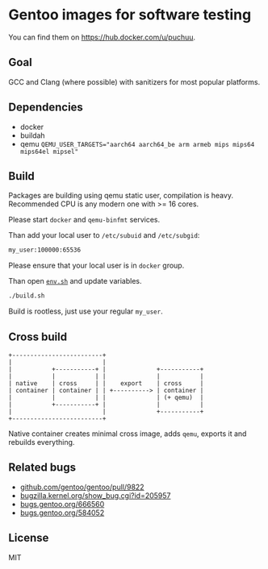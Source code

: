# Gentoo images for software testing

You can find them on https://hub.docker.com/u/puchuu.

## Goal

GCC and Clang (where possible) with sanitizers for most popular platforms.

## Dependencies

- docker
- buildah
- qemu `QEMU_USER_TARGETS="aarch64 aarch64_be arm armeb mips mips64 mips64el mipsel"`

## Build

Packages are building using qemu static user, compilation is heavy.
Recommended CPU is any modern one with >= 16 cores.

Please start `docker` and `qemu-binfmt` services.

Than add your local user to `/etc/subuid` and `/etc/subgid`:

```sh
my_user:100000:65536
```

Please ensure that your local user is in `docker` group.

Than open [`env.sh`](env.sh) and update variables.

```sh
./build.sh
```

Build is rootless, just use your regular `my_user`.

## Cross build

```
+-------------------------+
|                         |
|           +-----------+ |              +-----------+
|           |           | |              |           |
| native    | cross     | |    export    | cross     |
| container | container | | +----------> | container |
|           |           | |              | (+ qemu)  |
|           +-----------+ |              |           |
|                         |              +-----------+
+-------------------------+
```

Native container creates minimal cross image, adds `qemu`, exports it and rebuilds everything.

## Related bugs

- [github.com/gentoo/gentoo/pull/9822](https://github.com/gentoo/gentoo/pull/9822)
- [bugzilla.kernel.org/show_bug.cgi?id=205957](https://bugzilla.kernel.org/show_bug.cgi?id=205957)
- [bugs.gentoo.org/666560](https://bugs.gentoo.org/666560)
- [bugs.gentoo.org/584052](https://bugs.gentoo.org/584052)

## License

MIT

